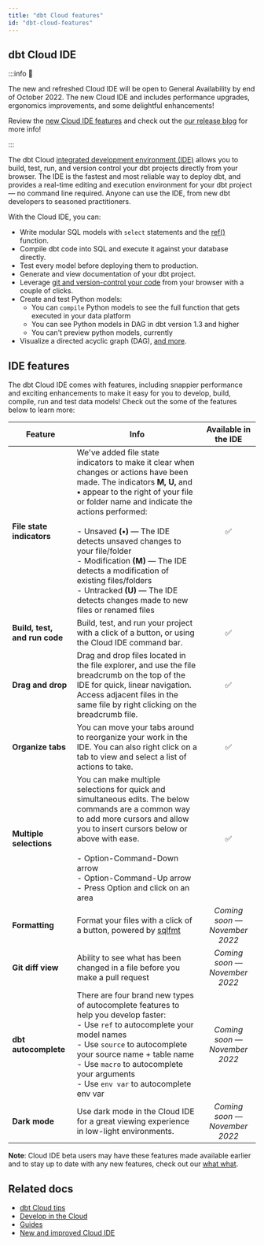 ```yaml
---
title: "dbt Cloud features"
id: "dbt-cloud-features"
---
```



## dbt Cloud IDE

:::info 📌

The new and refreshed Cloud IDE will be open to General Availability by end of October 2022. The new Cloud IDE and includes performance upgrades, ergonomics improvements, and some delightful enhancements! 

Review the [new Cloud IDE features](#ide-features) and check out the [our release blog](www.getdbt.com/blog/new-improved-cloud-ide) for more info!

:::

The dbt Cloud [integrated development environment (IDE)](/docs/get-started/develop-in-the-cloud) allows you to build, test, run, and version control your dbt projects directly from your browser. The IDE is the fastest and most reliable way to deploy dbt, and provides a real-time editing and execution environment for your dbt project &mdash; no command line required.  Anyone can use the IDE, from new dbt developers to seasoned practitioners.

With the Cloud IDE, you can:

- Write modular SQL models with `select` statements and the [ref()](/reference/dbt-jinja-functions/ref) function.
- Compile dbt code into SQL and execute it against your database directly.
- Test every model before deploying them to production.
- Generate and view documentation of your dbt project.
- Leverage [git and version-control your code](/docs/collaborate/git/version-control-basics) from your browser with a couple of clicks.
- Create and test Python models:
    * You can `compile` Python models to see the full function that gets executed in your data platform
    * You can see Python models in DAG in dbt version 1.3 and higher
    * You can't preview python models, currently
- Visualize a directed acyclic graph (DAG), [and more](/docs/get-started/dbt-cloud-tips).

## IDE features
The dbt Cloud IDE comes with features, including snappier performance and exciting enhancements to make it easy for you to develop, build, compile, run and test data models!  Check out the some of the features below to learn more:


| Feature  |  Info | Available in the IDE  |
|---|---|:---:|
| **File state indicators**  |  We've added file state indicators to make it clear when changes or actions have been made. The indicators **M, U,** and **•** appear to the right of your file or folder name and indicate the actions performed: <br /> <br /> - Unsaved **(•)** &mdash; The IDE detects unsaved changes to your file/folder<br /> - Modification **(M)** &mdash; The IDE detects a modification of existing files/folders<br /> - Untracked **(U)** &mdash; The IDE detects changes made to new files or renamed files | ✅ |
| **Build, test, and run code**  | Build, test, and run your project with a click of a button, or using the Cloud IDE command bar.  | ✅ |
| **Drag and drop**  | Drag and drop files located in the file explorer, and use the file breadcrumb on the top of the IDE for quick, linear navigation. Access adjacent files in the same file by right clicking on the breadcrumb file.  | ✅ |
| **Organize tabs**  | You can move your tabs around to reorganize your work in the IDE. You can also right click on a tab to view and select a list of actions to take.  | ✅  |
| **Multiple selections**  | You can make multiple selections for quick and simultaneous edits. The below commands are a common way to add more cursors and allow you to insert cursors below or above with ease.<br /><br /> - Option-Command-Down arrow<br /> - Option-Command-Up arrow<br /> - Press Option and click on an area  |  ✅ |
| **Formatting** | Format your files with a click of a button, powered by [sqlfmt](http://sqlfmt.com/) | _Coming soon &mdash; November 2022_  |
| **Git diff view**  | Ability to see what has been changed in a file before you make a pull request  | _Coming soon &mdash; November 2022_  |
| **dbt autocomplete**  |  There are four brand new types of autocomplete features to help you develop faster:<br />  - Use `ref` to autocomplete your model names<br /> - Use `source` to autocomplete your source name + table name<br /> - Use `macro` to autocomplete your arguments<br /> - Use `env var` to autocomplete env var  |  _Coming soon &mdash; November 2022_   |
| **Dark mode**  | Use dark mode in the Cloud IDE for a great viewing experience in low-light environments. | _Coming soon &mdash; November 2022_    |

**Note**: Cloud IDE beta users may have these features made available earlier and to stay up to date with any new features, check out our [what what](URL).



## Related docs
- [dbt Cloud tips](/docs/get-started/dbt-cloud-tips)
- [Develop in the Cloud](docs/get-started/develop-in-the-cloud)
- [Guides](/docs/get-started/getting-started/overview)
- [New and improved Cloud IDE](www.getdbt.com/blog/new-improved-cloud-ide)

